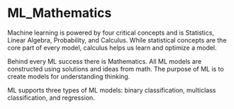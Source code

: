 # ML_Mathematics
Machine learning is powered by four critical concepts and is Statistics, Linear Algebra, Probability, and Calculus. While statistical concepts are the core part of every model, calculus helps us learn and optimize a model.

Behind every ML success there is Mathematics. All ML models are constructed using solutions and ideas from math. The purpose of ML is to create models for understanding thinking.

ML supports three types of ML models: binary classification, multiclass classification, and regression.
